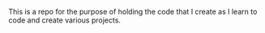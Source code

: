 This is a repo for the purpose of holding the code that I create as I learn to code and create various projects.
